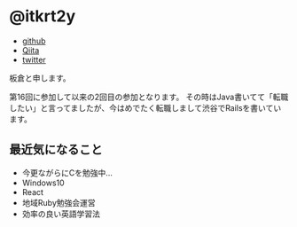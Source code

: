# @itkrt2y

- [github](https://github.com/itkrt2y)
- [Qiita](http://qiita.com/itkrt2y)
- [twitter](https://twitter.com/itkrt2y)

板倉と申します。

第16回に参加して以来の2回目の参加となります。
その時はJava書いてて「転職したい」と言ってましたが、今はめでたく転職しまして渋谷でRailsを書いています。

## 最近気になること

- 今更ながらにCを勉強中...
- Windows10
- React
- 地域Ruby勉強会運営
- 効率の良い英語学習法
